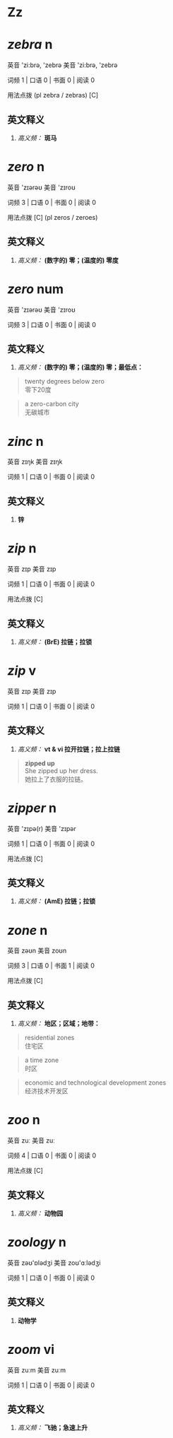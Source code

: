 # Zz

# ***zebra*** n
英音 'zi:brə, 'zebrə     美音 'zi:brə, 'zebrə  

 词频 1 | 口语 0 | 书面 0 | 阅读 0  

用法点拨  (pl zebra / zebras) [C]

英文释义
---
1. *高义频：* **斑马**  


# ***zero*** n
英音 'zɪərəʊ     美音 'zɪroʊ  

 词频 3 | 口语 0 | 书面 0 | 阅读 0  

用法点拨  [C] (pl zeros / zeroes)

英文释义
---
1. *高义频：* **(数字的) 零；(温度的) 零度**  


# ***zero*** num
英音 'zɪərəʊ     美音 'zɪroʊ  

 词频 3 | 口语 0 | 书面 0 | 阅读 0  

英文释义
---
1. *高义频：* **(数字的) 零；(温度的) 零；最低点：**  

> twenty degrees below zero  
> 零下20度

> a zero-carbon city   
> 无碳城市


# ***zinc*** n
英音 zɪŋk     美音 zɪŋk  

 词频 1 | 口语 0 | 书面 0 | 阅读 0  

英文释义
---
1. **锌**  


# ***zip*** n
英音 zɪp     美音 zɪp  

 词频 1 | 口语 0 | 书面 0 | 阅读 0  

用法点拨  [C]

英文释义
---
1. *高义频：* **(BrE) 拉链；拉锁**  


# ***zip*** v
英音 zɪp     美音 zɪp  

 词频 1 | 口语 0 | 书面 0 | 阅读 0  

英文释义
---
1. *高义频：* **vt & vi 拉开拉链；拉上拉链**  

> **zipped up**  
> She zipped up her dress.   
> 她拉上了衣服的拉链。


# ***zipper*** n
英音 'zɪpə(r)     美音 'zɪpər  

 词频 1 | 口语 0 | 书面 0 | 阅读 0  

用法点拨  [C]

英文释义
---
1. *高义频：* **(AmE) 拉链；拉锁**  


# ***zone*** n
英音 zəʊn     美音 zoʊn  

 词频 3 | 口语 0 | 书面 1 | 阅读 0  

用法点拨  [C]

英文释义
---
1. *高义频：* **地区；区域；地带：**  

> residential zones   
> 住宅区

> a time zone   
> 时区

> economic and technological development zones   
> 经济技术开发区


# ***zoo*** n
英音 zuː     美音 zuː  

 词频 4 | 口语 0 | 书面 0 | 阅读 0  

用法点拨  [C]

英文释义
---
1. *高义频：* **动物园**  


# ***zoology*** n
英音 zəʊ'ɒlədʒi     美音 zoʊ'ɑːlədʒi  

 词频 1 | 口语 0 | 书面 0 | 阅读 0  

英文释义
---
1. **动物学**  


# ***zoom*** vi
英音 zuːm     美音 zuːm  

 词频 1 | 口语 0 | 书面 0 | 阅读 0  

英文释义
---
1. *高义频：* **飞驰；急速上升**  


